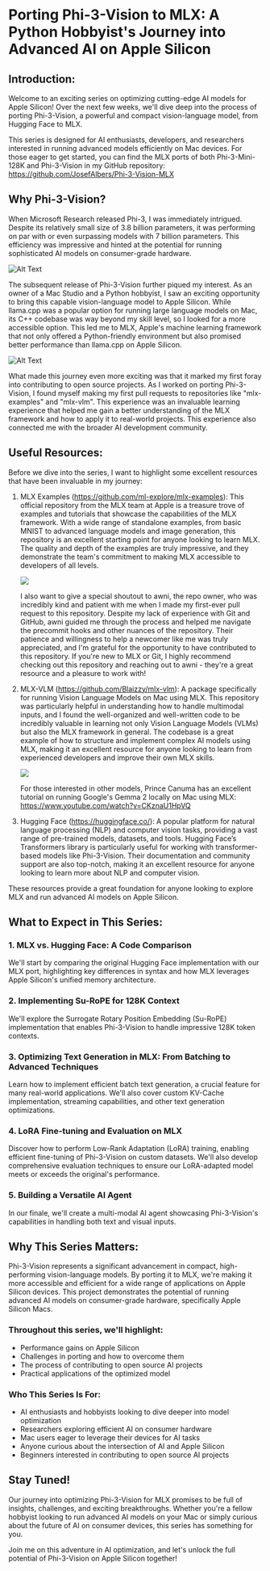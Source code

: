 # Porting Phi-3-Vision to MLX: A Python Hobbyist's Journey into Advanced AI on Apple Silicon

## Introduction:

Welcome to an exciting series on optimizing cutting-edge AI models for Apple Silicon! Over the next few weeks, we'll dive deep into the process of porting Phi-3-Vision, a powerful and compact vision-language model, from Hugging Face to MLX.

This series is designed for AI enthusiasts, developers, and researchers interested in running advanced models efficiently on Mac devices. For those eager to get started, you can find the MLX ports of both Phi-3-Mini-128K and Phi-3-Vision in my GitHub repository: https://github.com/JosefAlbers/Phi-3-Vision-MLX

## Why Phi-3-Vision?

When Microsoft Research released Phi-3, I was immediately intrigued. Despite its relatively small size of 3.8 billion parameters, it was performing on par with or even surpassing models with 7 billion parameters. This efficiency was impressive and hinted at the potential for running sophisticated AI models on consumer-grade hardware.

![Alt Text](tutorial_part0_phi3.png)

The subsequent release of Phi-3-Vision further piqued my interest. As an owner of a Mac Studio and a Python hobbyist, I saw an exciting opportunity to bring this capable vision-language model to Apple Silicon. While llama.cpp was a popular option for running large language models on Mac, its C++ codebase was way beyond my skill level, so I looked for a more accessible option. This led me to MLX, Apple's machine learning framework that not only offered a Python-friendly environment but also promised better performance than llama.cpp on Apple Silicon.

![Alt Text](tutorial_part0_phi3_v.png)

What made this journey even more exciting was that it marked my first foray into contributing to open source projects. As I worked on porting Phi-3-Vision, I found myself making my first pull requests to repositories like "mlx-examples" and "mlx-vlm". This experience was an invaluable learning experience that helped me gain a better understanding of the MLX framework and how to apply it to real-world projects. This experience also connected me with the broader AI development community.

## Useful Resources:

Before we dive into the series, I want to highlight some excellent resources that have been invaluable in my journey:

1. MLX Examples (https://github.com/ml-explore/mlx-examples): This official repository from the MLX team at Apple is a treasure trove of examples and tutorials that showcase the capabilities of the MLX framework. With a wide range of standalone examples, from basic MNIST to advanced language models and image generation, this repository is an excellent starting point for anyone looking to learn MLX. The quality and depth of the examples are truly impressive, and they demonstrate the team's commitment to making MLX accessible to developers of all levels.

    <img src="https://raw.githubusercontent.com/JosefAlbers/Phi-3-Vision-MLX/main/assets/tutorial_part0_awni.png">

    I also want to give a special shoutout to awni, the repo owner, who was incredibly kind and patient with me when I made my first-ever pull request to this repository. Despite my lack of experience with Git and GitHub, awni guided me through the process and helped me navigate the precommit hooks and other nuances of the repository. Their patience and willingness to help a newcomer like me was truly appreciated, and I'm grateful for the opportunity to have contributed to this repository. If you're new to MLX or Git, I highly recommend checking out this repository and reaching out to awni - they're a great resource and a pleasure to work with!

2. MLX-VLM (https://github.com/Blaizzy/mlx-vlm): A package specifically for running Vision Language Models on Mac using MLX. This repository was particularly helpful in understanding how to handle multimodal inputs, and I found the well-organized and well-written code to be incredibly valuable in learning not only Vision Language Models (VLMs) but also the MLX framework in general. The codebase is a great example of how to structure and implement complex AI models using MLX, making it an excellent resource for anyone looking to learn from experienced developers and improve their own MLX skills.

    <img src="https://raw.githubusercontent.com/JosefAlbers/Phi-3-Vision-MLX/main/assets/tutorial_part0_canuma.png">

    For those interested in other models, Prince Canuma has an excellent tutorial on running Google's Gemma 2 locally on Mac using MLX: https://www.youtube.com/watch?v=CKznaU1HpVQ

3. Hugging Face (https://huggingface.co/): A popular platform for natural language processing (NLP) and computer vision tasks, providing a vast range of pre-trained models, datasets, and tools. Hugging Face’s Transformers library is particularly useful for working with transformer-based models like Phi-3-Vision. Their documentation and community support are also top-notch, making it an excellent resource for anyone looking to learn more about NLP and computer vision.

These resources provide a great foundation for anyone looking to explore MLX and run advanced AI models on Apple Silicon.

## What to Expect in This Series:

### 1. MLX vs. Hugging Face: A Code Comparison

We'll start by comparing the original Hugging Face implementation with our MLX port, highlighting key differences in syntax and how MLX leverages Apple Silicon's unified memory architecture.

### 2. Implementing Su-RoPE for 128K Context

We'll explore the Surrogate Rotary Position Embedding (Su-RoPE) implementation that enables Phi-3-Vision to handle impressive 128K token contexts.

### 3. Optimizing Text Generation in MLX: From Batching to Advanced Techniques

Learn how to implement efficient batch text generation, a crucial feature for many real-world applications. We'll also cover custom KV-Cache implementation, streaming capabilities, and other text generation optimizations.

### 4. LoRA Fine-tuning and Evaluation on MLX

Discover how to perform Low-Rank Adaptation (LoRA) training, enabling efficient fine-tuning of Phi-3-Vision on custom datasets. We'll also develop comprehensive evaluation techniques to ensure our LoRA-adapted model meets or exceeds the original's performance.

### 5. Building a Versatile AI Agent

In our finale, we'll create a multi-modal AI agent showcasing Phi-3-Vision's capabilities in handling both text and visual inputs.

## Why This Series Matters:

Phi-3-Vision represents a significant advancement in compact, high-performing vision-language models. By porting it to MLX, we're making it more accessible and efficient for a wide range of applications on Apple Silicon devices. This project demonstrates the potential of running advanced AI models on consumer-grade hardware, specifically Apple Silicon Macs.

### Throughout this series, we'll highlight:
- Performance gains on Apple Silicon
- Challenges in porting and how to overcome them
- The process of contributing to open source AI projects
- Practical applications of the optimized model

### Who This Series Is For:
- AI enthusiasts and hobbyists looking to dive deeper into model optimization
- Researchers exploring efficient AI on consumer hardware
- Mac users eager to leverage their devices for AI tasks
- Anyone curious about the intersection of AI and Apple Silicon
- Beginners interested in contributing to open source AI projects

## Stay Tuned!

Our journey into optimizing Phi-3-Vision for MLX promises to be full of insights, challenges, and exciting breakthroughs. Whether you're a fellow hobbyist looking to run advanced AI models on your Mac or simply curious about the future of AI on consumer devices, this series has something for you.

Join me on this adventure in AI optimization, and let's unlock the full potential of Phi-3-Vision on Apple Silicon together!